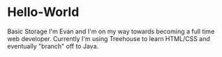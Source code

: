 # Hello-World
Basic Storage
I'm Evan and I'm on my way towards becoming a full time web developer. Currently I'm using Treehouse to learn HTML/CSS and eventually "branch" off to Java.
